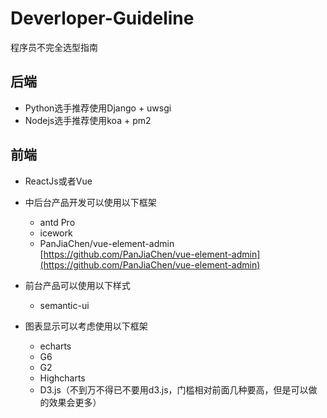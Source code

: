 # Deverloper-Guideline
程序员不完全选型指南

## 后端

- Python选手推荐使用Django + uwsgi
- Nodejs选手推荐使用koa + pm2

## 前端

- ReactJs或者Vue

- 中后台产品开发可以使用以下框架

  - antd Pro
  - icework
  - PanJiaChen/vue-element-admin [https://github.com/PanJiaChen/vue-element-admin](https://github.com/PanJiaChen/vue-element-admin)
  
  
- 前台产品可以使用以下样式
 
  - semantic-ui
  
- 图表显示可以考虑使用以下框架
 
  - echarts
  - G6
  - G2
  - Highcharts
  - D3.js（不到万不得已不要用d3.js，门槛相对前面几种要高，但是可以做的效果会更多）
 

  
